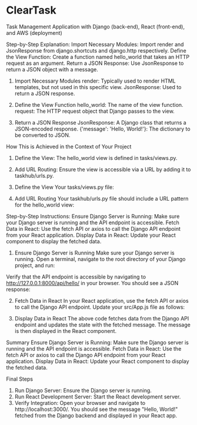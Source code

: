 # ClearTask
Task Management Application with Django (back-end), React (front-end), and AWS (deployment)

Step-by-Step Explanation:
Import Necessary Modules: Import render and JsonResponse from django.shortcuts and django.http respectively.
Define the View Function: Create a function named hello_world that takes an HTTP request as an argument.
Return a JSON Response: Use JsonResponse to return a JSON object with a message.

1.  Import Necessary Modules
render: Typically used to render HTML templates, but not used in this specific view.
JsonResponse: Used to return a JSON response.

2. Define the View Function
hello_world: The name of the view function.
request: The HTTP request object that Django passes to the view.

3. Return a JSON Response
JsonResponse: A Django class that returns a JSON-encoded response.
{'message': 'Hello, World!'}: The dictionary to be converted to JSON.

How This is Achieved in the Context of Your Project
1. Define the View: The hello_world view is defined in tasks/views.py.
2. Add URL Routing: Ensure the view is accessible via a URL by adding it to taskhub/urls.py.

1. Define the View
Your tasks/views.py file:

2. Add URL Routing
Your taskhub/urls.py file should include a URL pattern for the hello_world view:

Step-by-Step Instructions:
Ensure Django Server is Running: Make sure your Django server is running and the API endpoint is accessible.
Fetch Data in React: Use the fetch API or axios to call the Django API endpoint from your React application.
Display Data in React: Update your React component to display the fetched data.
1. Ensure Django Server is Running
Make sure your Django server is running. Open a terminal, navigate to the root directory of your Django project, and run:

Verify that the API endpoint is accessible by navigating to http://127.0.0.1:8000/api/hello/ in your browser. You should see a JSON response:

2. Fetch Data in React
In your React application, use the fetch API or axios to call the Django API endpoint. Update your src/App.js file as follows:

3. Display Data in React
The above code fetches data from the Django API endpoint and updates the state with the fetched message. The message is then displayed in the React component.

Summary
Ensure Django Server is Running: Make sure the Django server is running and the API endpoint is accessible.
Fetch Data in React: Use the fetch API or axios to call the Django API endpoint from your React application.
Display Data in React: Update your React component to display the fetched data.

Final Steps
1. Run Django Server: Ensure the Django server is running.
2. Run React Development Server: Start the React development server.
3. Verify Integration: Open your browser and navigate to http://localhost:3000/. You should see the message "Hello, World!" fetched from the Django backend and displayed in your React app.